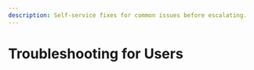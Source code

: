 ```yaml
---
description: Self‑service fixes for common issues before escalating.
---
```


# Troubleshooting for Users

